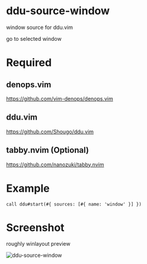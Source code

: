 # ddu-source-window

window source for ddu.vim

go to selected window

# Required

## denops.vim

https://github.com/vim-denops/denops.vim

## ddu.vim

https://github.com/Shougo/ddu.vim

## tabby.nvim (Optional)

https://github.com/nanozuki/tabby.nvim

# Example

```
call ddu#start(#{ sources: [#{ name: 'window' }] })
```

# Screenshot
roughly winlayout preview

![ddu-source-window](https://user-images.githubusercontent.com/50443168/236758219-9aaa704d-5d7d-466a-ae5f-b4f6cdb879a4.gif)
